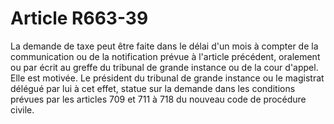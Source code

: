 # Article R663-39

La demande de taxe peut être faite dans le délai d'un mois à compter de la communication ou de la notification prévue à l'article précédent, oralement ou par écrit au greffe du tribunal de grande instance ou de la cour d'appel. Elle est motivée.   Le président du tribunal de grande instance ou le magistrat délégué par lui à cet effet, statue sur la demande dans les conditions prévues par les articles 709 et 711 à 718 du nouveau code de procédure civile.